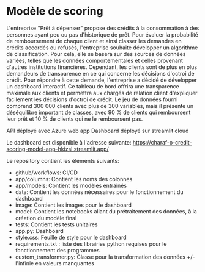 # Modèle de scoring

L'entreprise "Prêt à dépenser" propose des crédits à la consommation à des personnes ayant peu ou pas d'historique de prêt. Pour évaluer la probabilité de remboursement de chaque client et ainsi classer les demandes en crédits accordés ou refusés, l'entreprise souhaite développer un algorithme de classification.
Pour cela, elle se basera sur des sources de données variées, telles que les données comportementales et celles provenant d'autres institutions financières.
Cependant, les clients sont de plus en plus demandeurs de transparence en ce qui concerne les décisions d'octroi de crédit. Pour répondre à cette demande, l'entreprise a décidé de développer un dashboard interactif. Ce tableau de bord offrira une transparence maximale aux clients et permettra aux chargés de relation client d'expliquer facilement les décisions d'octroi de crédit.
Le jeu de données fourni comprend 300 000 clients avec plus de 300 variables, mais il présente un déséquilibre important de classes, avec 90 % de clients qui remboursent leur prêt et 10 % de clients qui ne le remboursent pas.

API déployé avec Azure web app
Dashboard déployé sur streamlit cloud

Le dashboard est disponible à l'adresse suivante: https://charaf-o-credit-scoring-model-app-hkizsl.streamlit.app/

Le repository contient les éléments suivants:

- github/workflows: CI/CD
- app/columns: Contient les noms des colonnes
- app/models: Contient les modèles entrainés
- data: Contient les données nécessaires pour le fonctionnement du dashboard
- image: Contient les images pour le dashboard
- model: Contient les notebooks allant du prétraitement des données, à la création du modèle final
- tests: Contient les tests unitaires
- app.py: Dashboard
- style.css: Feuille de style pour le dashboard
- requirements.txt : liste des librairies python requises pour le fonctionnement des programmes
- custom_transformer.py: Classe pour la transformation des données +/- l'infinie en valeurs manquantes
